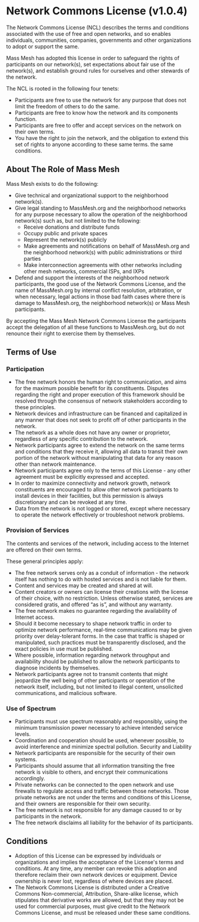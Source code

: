 # Network Commons License (v1.0.4)

The Network Commons License (NCL) describes the terms and conditions associated with the use of free and
open networks, and so enables individuals, communities, companies, governments and other organizations to
adopt or support the same. 

Mass Mesh has adopted this license in order to safeguard the rights of participants on our network(s), set expectations about fair use of the network(s), and establish ground rules for ourselves and other stewards of the network.

The NCL is rooted in the following four tenets:
- Participants are free to use the network for any purpose that does not limit the freedom of others
to do the same.
- Participants are free to know how the network and its components function.
- Participants are free to offer and accept services on the network on their own terms.
- You have the right to join the network, and the obligation to extend this set of rights to anyone according to these same terms.
the same conditions.

## About The Role of Mass Mesh
Mass Mesh exists to do the following:
- Give technical and organizational support to the neighborhood network(s).
- Give legal standing to MassMesh.org and the neighborhood networks for any purpose necessary to allow the operation of the neighborhood network(s) such as, but not limited to the following:
	- Receive donations and distribute funds
	- Occupy public and private spaces
	- Represent the network(s) publicly
	- Make agreements and notifications on behalf of MassMesh.org and the neighborhood network(s) with public administrations or third parties
	- Make interconnection agreements with other networks including other mesh networks, commercial ISPs, and IXPs
- Defend and support the interests of the neighborhood network participants, the good use of the Network Commons License, and the name of MassMesh.org by internal conflict resolution, arbitration, or when necessary, legal actions in those bad faith cases where there is damage to MassMesh.org, the neighborhood network(s) or Mass Mesh participants.

By accepting the Mass Mesh Network Commons License the participants accept the delegation of all these functions to MassMesh.org, but do not renounce their right to exercise them by themselves.

## Terms of Use

### Participation
- The free network honors the human right to communication, and aims for the maximum possible
benefit for its constituents. Disputes regarding the right and proper execution of this framework
should be resolved through the consensus of network stakeholders according to these principles.
- Network devices and infrastructure can be financed and capitalized in any manner that does not
seek to profit off of other participants in the network.
- The network as a whole does not have any owner or proprietor, regardless of any specific
contribution to the network.
- Network participants agree to extend the network on the same terms and conditions that they
receive it, allowing all data to transit their own portion of the network without manipulating that
data for any reason other than network maintenance.
- Network participants agree only to the terms of this License - any other agreement must be
explicitly expressed and accepted.
- In order to maximize connectivity and network growth, network constituents are encouraged to
allow other network participants to install devices in their facilities, but this permission is always
discretionary and can be revoked at any time.
- Data from the network is not logged or stored, except where necessary to operate the network effectively or troubleshoot network problems.

### Provision of Services
The contents and services of the network, including access to the Internet are offered on their own terms.

These general principles apply:
- The free network serves only as a conduit of information - the network itself has nothing to do with
hosted services and is not liable for them.
- Content and services may be created and shared at will.
- Content creators or owners can license their creations with the license of their choice, with no
restriction. Unless otherwise stated, services are considered gratis, and offered “as is”, and
without any warranty.
- The free network makes no guarantee regarding the availability of Internet access.
- Should it become necessary to shape network traffic in order to optimize network performance,
real-time communications may be given priority over delay-tolerant forms. In the case that traffic is
shaped or manipulated, such practices must be transparently disclosed, and the exact policies in
use must be published.
- Where possible, information regarding network throughput and availability should be published to
allow the network participants to diagnose incidents by themselves.
- Network participants agree not to transmit contents that might jeopardize the well being of other
participants or operation of the network itself, including, but not limited to illegal content,
unsolicited communications, and malicious software.

### Use of Spectrum
- Participants must use spectrum reasonably and responsibly, using the minimum transmission
power necessary to achieve intended service levels.
- Coordination and cooperation should be used, whenever possible, to avoid interference and
minimize spectral pollution.
Security and Liability
- Network participants are responsible for the security of their own systems.
- Participants should assume that all information transiting the free network is visible to others, and
encrypt their communications accordingly.
- Private networks can be connected to the open network and use firewalls to regulate access and
traffic between those networks. Those private networks are not under the terms and conditions of
this License, and their owners are responsible for their own security.
- The free network is not responsible for any damage caused to or by participants in the network.
- The free network disclaims all liability for the behavior of its participants.

## Conditions
- Adoption of this License can be expressed by individuals or organizations and implies the
acceptance of the License's terms and conditions. At any time, any member can revoke this
adoption and therefore reclaim their own network devices or equipment. Device ownership is
never lost, regardless of where devices are placed.
- The Network Commons License is distributed under a Creative Commons Non-commercial,
Attribution, Share-alike license, which stipulates that derivative works are allowed, but that they
may not be used for commercial purposes, must give credit to the Network Commons License,
and must be released under these same conditions.
